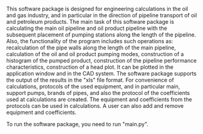   This software package is designed for engineering calculations in the oil and gas industry, and in particular in the direction of pipeline transport of oil and petroleum products.
  The main task of this software package is calculating the main oil pipeline and oil product pipeline with the subsequent placement of pumping stations along the length of the pipeline.
  Also, the functionality of the program includes such operations as: recalculation of the pipe walls along the length of the main pipeline, calculation of the oil and oil product pumping modes, construction of a histogram of the pumped product, construction of the pipeline performance characteristics, construction of a head plot. It can be plotted in the application window and in the CAD system.
  The software package supports the output of the results in the "xls" file format. For convenience of calculations, protocols of the used equipment, and in particular main, support pumps, brands of pipes, and also the protocol of the coefficients used at calculations are created. The equipment and coefficients from the protocols can be used in calculations. A user can also add and remove equipment and coefficients.

To run the software package, you need to run "main.py".
